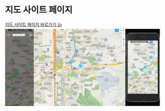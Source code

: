 # 지도 사이트 페이지

<a href="https://jxlove2020.github.io/map_site/" target="_blank">지도 사이트 페이지 바로가기 👍</a>
<img src="./images/screenshot.png" alt="스크린샷">
